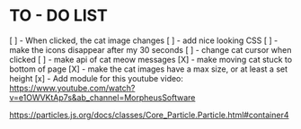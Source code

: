 # TO - DO LIST
[ ] - When clicked, the cat image changes
[ ] - add nice looking CSS
[ ] - make the icons disappear after my 30 seconds
[ ] - change cat cursor when clicked
[ ] - make api of cat meow messages
[X] - make moving cat stuck to bottom of page
[X] - make the cat images have a max size, or at least a set height
[x] - Add module for this youtube video: https://www.youtube.com/watch?v=e1OWVKtAp7s&ab_channel=MorpheusSoftware

https://particles.js.org/docs/classes/Core_Particle.Particle.html#container4
